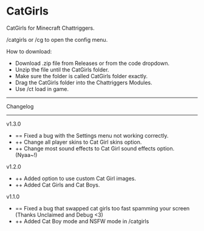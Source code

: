 # CatGirls
CatGirls for Minecraft Chattriggers.

/catgirls or /cg to open the config menu.

How to download:
 - Download .zip file from Releases or from the code dropdown.
 - Unzip the file until the CatGirls folder.
 - Make sure the folder is called CatGirls folder exactly.
 - Drag the CatGirls folder into the Chattriggers Modules.
 - Use /ct load in game.

 ----------
 
 Changelog
 
 ----------
 
 v1.3.0
 - == Fixed a bug with the Settings menu not working correctly.
 - ++ Change all player skins to Cat Girl skins option.
 - ++ Change most sound effects to Cat Girl sound effects option. (Nyaa~!)
 
 v1.2.0
 - ++ Added option to use custom Cat Girl images.
 - ++ Added Cat Girls and Cat Boys.
 
 v1.1.0
 - == Fixed a bug that swapped cat girls too fast spamming your screen (Thanks Unclaimed and Debug <3)
 - ++ Added Cat Boy mode and NSFW mode in /catgirls

